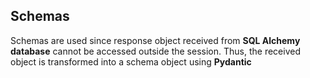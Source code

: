 ## Schemas

Schemas are used since response object received from **SQL Alchemy database** cannot be accessed outside the session. Thus, the received object is transformed into a schema object using **Pydantic**
